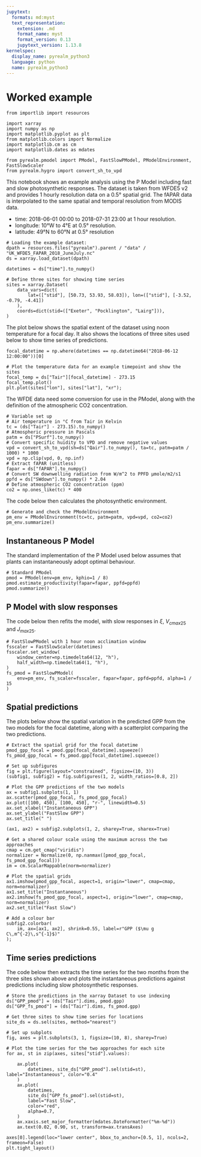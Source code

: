 ```yaml
---
jupytext:
  formats: md:myst
  text_representation:
    extension: .md
    format_name: myst
    format_version: 0.13
    jupytext_version: 1.13.8
kernelspec:
  display_name: pyrealm_python3
  language: python
  name: pyrealm_python3
---
```


# Worked example

```{code-cell}
from importlib import resources

import xarray
import numpy as np
import matplotlib.pyplot as plt
from matplotlib.colors import Normalize
import matplotlib.cm as cm
import matplotlib.dates as mdates

from pyrealm.pmodel import PModel, FastSlowPModel, PModelEnvironment, FastSlowScaler
from pyrealm.hygro import convert_sh_to_vpd
```

This notebook shows an example analysis using the P Model including fast and slow
photosynthetic responses. The dataset is taken from WFDE5 v2 and provides 1 hourly
resolution data on a 0.5° spatial grid. The fAPAR data is interpolated to the same
spatial and temporal resolution from MODIS data.

* time: 2018-06-01 00:00 to 2018-07-31 23:00 at 1 hour resolution.
* longitude: 10°W to 4°E at 0.5° resolution.
* latitude: 49°N to 60°N at 0.5° resolution

```{code-cell}
# Loading the example dataset:
dpath = resources.files("pyrealm").parent / "data" / "UK_WFDE5_FAPAR_2018_JuneJuly.nc"
ds = xarray.load_dataset(dpath)

datetimes = ds["time"].to_numpy()

# Define three sites for showing time series
sites = xarray.Dataset(
    data_vars=dict(
        lat=(["stid"], [50.73, 53.93, 58.03]), lon=(["stid"], [-3.52, -0.79, -4.41])
    ),
    coords=dict(stid=(["Exeter", "Pocklington", "Lairg"])),
)
```

The plot below shows the spatial extent of the dataset using noon temperature for a
focal day. It also shows the locations of three sites used below to show time series of
predictions.

```{code-cell}
focal_datetime = np.where(datetimes == np.datetime64("2018-06-12 12:00:00"))[0]

# Plot the temperature data for an example timepoint and show the sites
focal_temp = ds["Tair"][focal_datetime] - 273.15
focal_temp.plot()
plt.plot(sites["lon"], sites["lat"], "xr");
```

The WFDE data need some conversion for use in the PModel, along with the definition of
the atmospheric CO2 concentration.

```{code-cell}
# Variable set up
# Air temperature in °C from Tair in Kelvin
tc = (ds["Tair"] - 273.15).to_numpy()
# Atmospheric pressure in Pascals
patm = ds["PSurf"].to_numpy()
# Convert specific huidity to VPD and remove negative values
vpd = convert_sh_to_vpd(sh=ds["Qair"].to_numpy(), ta=tc, patm=patm / 1000) * 1000
vpd = np.clip(vpd, 0, np.inf)
# Extract fAPAR (unitless)
fapar = ds["fAPAR"].to_numpy()
# Convert SW downwelling radiation from W/m^2 to PPFD µmole/m2/s1
ppfd = ds["SWdown"].to_numpy() * 2.04
# Define atmospheric CO2 concentration (ppm)
co2 = np.ones_like(tc) * 400
```

The code below then calculates the photosynthetic environment.

```{code-cell}
# Generate and check the PModelEnvironment
pm_env = PModelEnvironment(tc=tc, patm=patm, vpd=vpd, co2=co2)
pm_env.summarize()
```

## Instantaneous P Model

The standard implementation of the P Model used below assumes that plants can
instantaneously adopt optimal behaviour.

```{code-cell}
# Standard PModel
pmod = PModel(env=pm_env, kphio=1 / 8)
pmod.estimate_productivity(fapar=fapar, ppfd=ppfd)
pmod.summarize()
```

## P Model with slow responses

The code below then refits the model, with slow responses in $\xi$, $V_{cmax25}$ and
$J_{max25}$.

```{code-cell}
# FastSlowPModel with 1 hour noon acclimation window
fsscaler = FastSlowScaler(datetimes)
fsscaler.set_window(
    window_center=np.timedelta64(12, "h"),
    half_width=np.timedelta64(1, "h"),
)
fs_pmod = FastSlowPModel(
    env=pm_env, fs_scaler=fsscaler, fapar=fapar, ppfd=ppfd, alpha=1 / 15
)
```

## Spatial predictions

The plots below show the spatial variation in the predicted GPP from the two models for
the focal datetime, along with a scatterplot comparing the two predictions.

```{code-cell}
# Extract the spatial grid for the focal datetime
pmod_gpp_focal = pmod.gpp[focal_datetime].squeeze()
fs_pmod_gpp_focal = fs_pmod.gpp[focal_datetime].squeeze()

# Set up subfigures
fig = plt.figure(layout="constrained", figsize=(10, 3))
(subfig1, subfig2) = fig.subfigures(1, 2, width_ratios=[0.8, 2])

# Plot the GPP predictions of the two models
ax = subfig1.subplots(1, 1)
ax.scatter(pmod_gpp_focal, fs_pmod_gpp_focal)
ax.plot([100, 450], [100, 450], "r-", linewidth=0.5)
ax.set_xlabel("Instantaneous GPP")
ax.set_ylabel("FastSlow GPP")
ax.set_title(" ")

(ax1, ax2) = subfig2.subplots(1, 2, sharey=True, sharex=True)

# Get a shared colour scale using the maximum across the two approaches
cmap = cm.get_cmap("viridis")
normalizer = Normalize(0, np.nanmax([pmod_gpp_focal, fs_pmod_gpp_focal]))
im = cm.ScalarMappable(norm=normalizer)

# Plot the spatial grids
ax1.imshow(pmod_gpp_focal, aspect=1, origin="lower", cmap=cmap, norm=normalizer)
ax1.set_title("Instantaneous")
ax2.imshow(fs_pmod_gpp_focal, aspect=1, origin="lower", cmap=cmap, norm=normalizer)
ax2.set_title("Fast Slow")

# Add a colour bar
subfig2.colorbar(
    im, ax=[ax1, ax2], shrink=0.55, label=r"GPP ($\mu g C\,m^{-2}\,s^{-1}$)"
);
```

## Time series predictions

The code below then extracts the time series for the two months from the three sites
shown above and plots the instantaneous predictions against predictions including slow
photosynthetic responses.

```{code-cell}
# Store the predictions in the xarray Dataset to use indexing
ds["GPP_pmod"] = (ds["Tair"].dims, pmod.gpp)
ds["GPP_fs_pmod"] = (ds["Tair"].dims, fs_pmod.gpp)

# Get three sites to show time series for locations
site_ds = ds.sel(sites, method="nearest")

# Set up subplots
fig, axes = plt.subplots(3, 1, figsize=(10, 8), sharey=True)

# Plot the time series for the two approaches for each site
for ax, st in zip(axes, sites["stid"].values):

    ax.plot(
        datetimes, site_ds["GPP_pmod"].sel(stid=st), label="Instantaneous", color="0.4"
    )
    ax.plot(
        datetimes,
        site_ds["GPP_fs_pmod"].sel(stid=st),
        label="Fast Slow",
        color="red",
        alpha=0.7,
    )
    ax.xaxis.set_major_formatter(mdates.DateFormatter("%m-%d"))
    ax.text(0.02, 0.90, st, transform=ax.transAxes)

axes[0].legend(loc="lower center", bbox_to_anchor=[0.5, 1], ncols=2, frameon=False)
plt.tight_layout()
```

```{code-cell}

```
